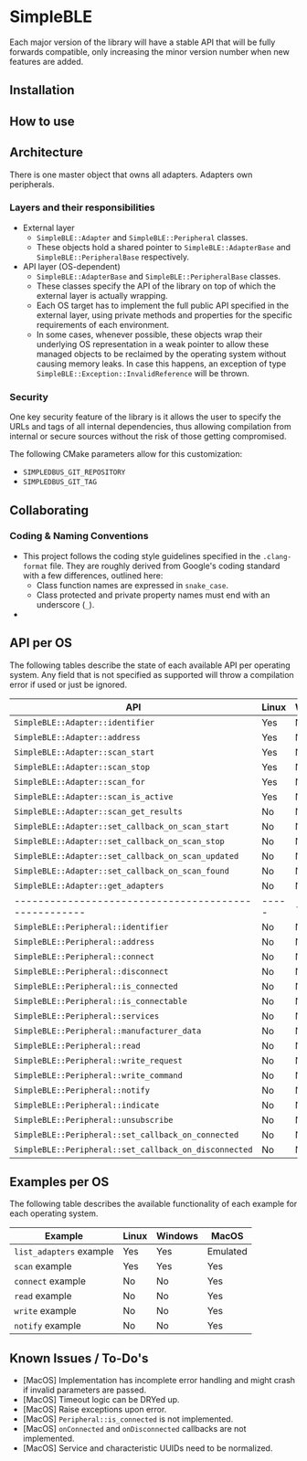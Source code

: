 # SimpleBLE


Each major version of the library will have a stable API that will be fully
forwards compatible, only increasing the minor version number when new
features are added.

## Installation


## How to use




## Architecture

There is one master object that owns all adapters.
Adapters own peripherals.

### Layers and their responsibilities
- External layer
    - `SimpleBLE::Adapter` and `SimpleBLE::Peripheral` classes.
    - These objects hold a shared pointer to `SimpleBLE::AdapterBase` 
      and `SimpleBLE::PeripheralBase` respectively.
- API layer (OS-dependent)
    - `SimpleBLE::AdapterBase` and `SimpleBLE::PeripheralBase` classes.
    - These classes specify the API of the library on top of which
      the external layer is actually wrapping.
    - Each OS target has to implement the full public API specified in
      the external layer, using private methods and properties for 
      the specific requirements of each environment.
    - In some cases, whenever possible, these objects wrap their
      underlying OS representation in a weak pointer to allow these 
      managed objects to be reclaimed by the operating system without
      causing memory leaks. In case this happens, an exception of
      type `SimpleBLE::Exception::InvalidReference` will be thrown.

### Security

One key security feature of the library is it allows the user to specify
the URLs and tags of all internal dependencies, thus allowing compilation
from internal or secure sources without the risk of those getting compromised.

The following CMake parameters allow for this customization:
- `SIMPLEDBUS_GIT_REPOSITORY`
- `SIMPLEDBUS_GIT_TAG`

## Collaborating

### Coding & Naming Conventions
- This project follows the coding style guidelines specified in the `.clang-format` file.
  They are roughly derived from Google's coding standard with a few differences, outlined
  here:
    - Class function names are expressed in `snake_case`.
    - Class protected and private property names must end with an underscore (`_`).
- 

## API per OS

The following tables describe the state of each available API per operating system.
Any field that is not specified as supported will throw a compilation error if used
or just be ignored.

| API                                                  | Linux | Windows | MacOS |
| ---------------------------------------------------- | ----- | ------- | ----- |
| `SimpleBLE::Adapter::identifier`                     | Yes   | No      | Yes   |
| `SimpleBLE::Adapter::address`                        | Yes   | No      | Yes   |
| `SimpleBLE::Adapter::scan_start`                     | Yes   | No      | Yes   |
| `SimpleBLE::Adapter::scan_stop`                      | Yes   | No      | Yes   |
| `SimpleBLE::Adapter::scan_for`                       | Yes   | No      | Yes   |
| `SimpleBLE::Adapter::scan_is_active`                 | Yes   | No      | Yes   |
| `SimpleBLE::Adapter::scan_get_results`               | No    | No      | No    |
| `SimpleBLE::Adapter::set_callback_on_scan_start`     | No    | No      | Yes   |
| `SimpleBLE::Adapter::set_callback_on_scan_stop`      | No    | No      | Yes   |
| `SimpleBLE::Adapter::set_callback_on_scan_updated`   | No    | No      | Yes   |
| `SimpleBLE::Adapter::set_callback_on_scan_found`     | No    | No      | Yes   |
| `SimpleBLE::Adapter::get_adapters`                   | No    | No      | Yes   |
| ---------------------------------------------------- | ----- | ------- | ----- |
| `SimpleBLE::Peripheral::identifier`                  | No    | No      | Yes   |
| `SimpleBLE::Peripheral::address`                     | No    | No      | Yes   |
| `SimpleBLE::Peripheral::connect`                     | No    | No      | Yes   |
| `SimpleBLE::Peripheral::disconnect`                  | No    | No      | Yes   |
| `SimpleBLE::Peripheral::is_connected`                | No    | No      | Yes   |
| `SimpleBLE::Peripheral::is_connectable`              | No    | No      | No    |
| `SimpleBLE::Peripheral::services`                    | No    | No      | Yes   |
| `SimpleBLE::Peripheral::manufacturer_data`           | No    | No      | No    |
| `SimpleBLE::Peripheral::read`                        | No    | No      | Yes   |
| `SimpleBLE::Peripheral::write_request`               | No    | No      | Yes   |
| `SimpleBLE::Peripheral::write_command`               | No    | No      | Yes   |
| `SimpleBLE::Peripheral::notify`                      | No    | No      | Yes   |
| `SimpleBLE::Peripheral::indicate`                    | No    | No      | Yes   |
| `SimpleBLE::Peripheral::unsubscribe`                 | No    | No      | Yes   |
| `SimpleBLE::Peripheral::set_callback_on_connected`   | No    | No      | No    |
| `SimpleBLE::Peripheral::set_callback_on_disconnected`| No    | No      | No    |

## Examples per OS

The following table describes the available functionality of each example for each
operating system.

| Example                 | Linux | Windows | MacOS    |
| ----------------------- | ---   | ------- | -------- |
| `list_adapters` example | Yes   | Yes     | Emulated |
| `scan` example          | Yes   | Yes     | Yes      |
| `connect` example       | No    | No      | Yes      |
| `read` example          | No    | No      | Yes      |
| `write` example         | No    | No      | Yes      |
| `notify` example        | No    | No      | Yes      |

## Known Issues / To-Do's
- [MacOS] Implementation has incomplete error handling and might crash if invalid parameters are passed.
- [MacOS] Timeout logic can be DRYed up.
- [MacOS] Raise exceptions upon error.
- [MacOS] `Peripheral::is_connected` is not implemented.
- [MacOS] `onConnected` and `onDisconnected` callbacks are not implemented.
- [MacOS] Service and characteristic UUIDs need to be normalized.
